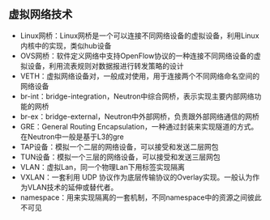 ## 虚拟网络技术

+ Linux网桥：Linux网桥是一个可以连接不同网络设备的虚拟设备，利用Linux内核中的实现，类似hub设备
+ OVS网桥：软件定义网络中支持OpenFlow协议的一种连接不同网络设备的虚拟设备，利用流表规则对数据报进行转发策略的设计
+ VETH：虚拟网络设备对，一般成对使用，用于连接两个不同网络命名空间的网络设备
+ br-int：bridge-integration，Neutron中综合网桥，表示实现主要内部网络功能的网桥
+ br-ex：bridge-external，Neutron中外部网桥，负责跟外部网络通信的网桥
+ GRE：General Routing Encapsulation，一种通过封装来实现隧道的方式。在Neutron中一般是基于L3的gre
+ TAP设备：模拟一个二层的网络设备，可以接受和发送二层网包
+ TUN设备：模拟一个三层的网络设备，可以接受和发送三层网包
+ VLAN：虚拟Lan，同一个物理Lan下用标签实现隔离
+ VXLAN：一套利用 UDP 协议作为底层传输协议的Overlay实现。一般认为作为VLAN技术的延伸或替代者。
+ namespace：用来实现隔离的一套机制，不同namespace中的资源之间彼此不可见

